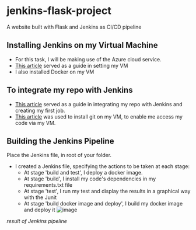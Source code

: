 # jenkins-flask-project

A website built with Flask and Jenkins as CI/CD pipeline

## Installing Jenkins on my Virtual Machine
-   For this task, I will be making use of the Azure cloud service.
-   [This article](https://docs.microsoft.com/en-us/azure/developer/jenkins/configure-on-linux-vm) served as a guide in setting my VM
-   I also installed Docker on my VM

## To integrate my repo with Jenkins
-   [This article](https://www.blazemeter.com/blog/how-to-integrate-your-github-repository-to-your-jenkins-project) served as a guide in integrating my repo with Jenkins and creating my first job.   
-   [This article](https://cloudaffaire.com/how-to-install-git-on-azure-virtual-machine/) was used to install git on my VM, to enable me access my code via my VM.

## Building the Jenkins Pipeline
Place the Jenkins file, in root of your folder.
-   I created a Jenkins file, specifying the actions to be taken at each stage:
    -   At stage 'build and test', I deploy a docker image.
    -   At stage 'build', I install my code's dependencies in my requirements.txt file
    -   At stage 'test', I run my test and display the results in a graphical way with the Junit
    -   At stage 'build docker image and deploy', I build my docker image and deploy it
![image](https://user-images.githubusercontent.com/49791498/126075384-5f568387-27e6-4026-8faa-b6a16c4cc0b0.png)

*result of Jenkins pipeline*